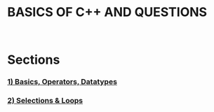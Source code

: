 # BASICS OF C++ AND QUESTIONS 
<br>
<h1><b> Sections<b></h1>
  <h3><a href="https://github.com/salihednr/CPP/tree/main/BASICS_OPERATORS_DATATYPE">1) Basics, Operators, Datatypes</a><h3>
  <h3><a href="https://github.com/salihednr/CPP/tree/main/SELECTION_LOOPS">2) Selections & Loops</a><h3>
